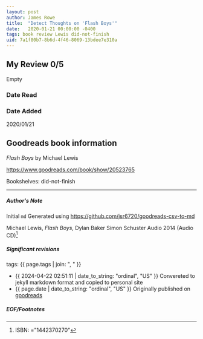 ```yaml
---
layout: post
author: James Rowe
title:  "Detect Thoughts on 'Flash Boys'"
date:   2020-01-21 00:00:00 -0400
tags: book review Lewis did-not-finish
uid: 7a1f80b7-8b6d-4f46-8069-13bdee7e310a
---
```


<!-- highly dependent on how you personally use jekyll templates, and how you want this to show up -->
<!-- escape any jekyll keys with double brackets -->

## My Review 0/5

Empty

### Date Read


### Date Added
2020/01/21

## Goodreads book information

*Flash Boys* by Michael   Lewis

https://www.goodreads.com/book/show/20523765

Bookshelves: did-not-finish

---

##### Author's Note

Initial `md` Generated using https://github.com/jsr6720/goodreads-csv-to-md

Michael   Lewis, *Flash Boys*, Dylan Baker Simon  Schuster Audio 2014 (Audio CD)[^1]

##### Significant revisions

tags: {{ page.tags | join: ", " }} <!-- todo move this somewhere -->

- {{ 2024-04-22 02:51:11 | date_to_string: "ordinal", "US" }} Convereted to jekyll markdown format and copied to personal site
- {{ page.date | date_to_string: "ordinal", "US" }} Originally published on [goodreads](https://www.goodreads.com)

##### EOF/Footnotes

[^1]: ISBN: ="1442370270"